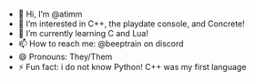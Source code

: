 - 👋 Hi, I’m @atimm
- 👀 I’m interested in C++, the playdate console, and Concrete!
- 🌱 I’m currently learning C and Lua!
- 📫 How to reach me: @beeptrain on discord
- 😄 Pronouns: They/Them
- ⚡ Fun fact: i do not know Python! C++ was my first language

<!---
atimm645/atimm645 is a ✨ special ✨ repository because its `README.md` (this file) appears on your GitHub profile.
You can click the Preview link to take a look at your changes.
--->
